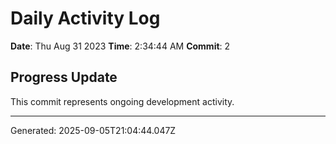 # Daily Activity Log

**Date**: Thu Aug 31 2023
**Time**: 2:34:44 AM
**Commit**: 2

## Progress Update

This commit represents ongoing development activity.

---
Generated: 2025-09-05T21:04:44.047Z
